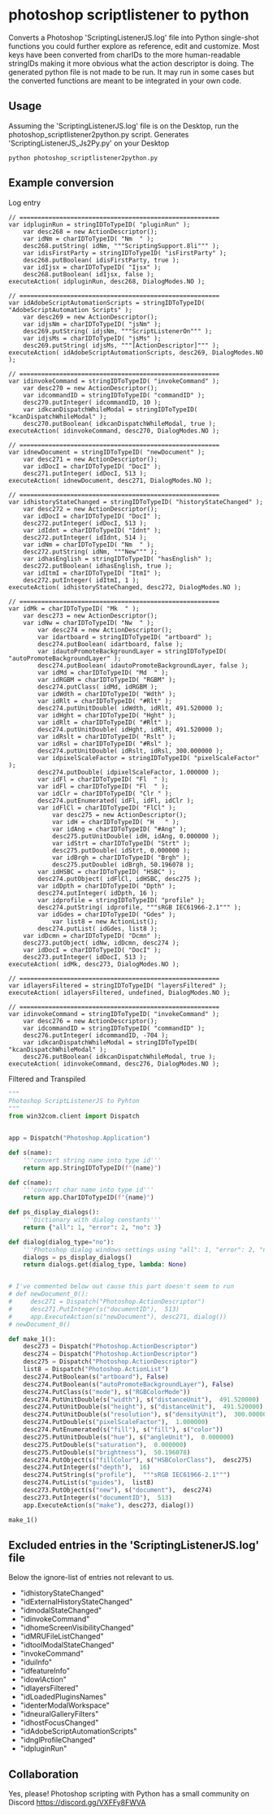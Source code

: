 # photoshop scriptlistener to python

Converts a Photoshop 'ScriptingListenerJS.log' file into Python single-shot functions you could further explore as reference, edit and customize.
Most keys have been converted from charIDs to the more human-readable stringIDs making it more obvious what the action descriptor is doing.
The generated python file is not made to be run. It may run in some cases but the converted functions are meant to be integrated in your own code.

## Usage

Assuming the 'ScriptingListenerJS.log' file is on the Desktop, run the photoshop_scriptlistener2python.py script. 
Generates 'ScriptingListenerJS_Js2Py.py' on your Desktop

```shell
python photoshop_scriptlistener2python.py
```

## Example conversion

Log entry
```log
// =======================================================
var idpluginRun = stringIDToTypeID( "pluginRun" );
    var desc268 = new ActionDescriptor();
    var idNm = charIDToTypeID( "Nm  " );
    desc268.putString( idNm, """ScriptingSupport.8li""" );
    var idisFirstParty = stringIDToTypeID( "isFirstParty" );
    desc268.putBoolean( idisFirstParty, true );
    var idIjsx = charIDToTypeID( "Ijsx" );
    desc268.putBoolean( idIjsx, false );
executeAction( idpluginRun, desc268, DialogModes.NO );

// =======================================================
var idAdobeScriptAutomationScripts = stringIDToTypeID( "AdobeScriptAutomation Scripts" );
    var desc269 = new ActionDescriptor();
    var idjsNm = charIDToTypeID( "jsNm" );
    desc269.putString( idjsNm, """ScriptListenerOn""" );
    var idjsMs = charIDToTypeID( "jsMs" );
    desc269.putString( idjsMs, """[ActionDescriptor]""" );
executeAction( idAdobeScriptAutomationScripts, desc269, DialogModes.NO );

// =======================================================
var idinvokeCommand = stringIDToTypeID( "invokeCommand" );
    var desc270 = new ActionDescriptor();
    var idcommandID = stringIDToTypeID( "commandID" );
    desc270.putInteger( idcommandID, 10 );
    var idkcanDispatchWhileModal = stringIDToTypeID( "kcanDispatchWhileModal" );
    desc270.putBoolean( idkcanDispatchWhileModal, true );
executeAction( idinvokeCommand, desc270, DialogModes.NO );

// =======================================================
var idnewDocument = stringIDToTypeID( "newDocument" );
    var desc271 = new ActionDescriptor();
    var idDocI = charIDToTypeID( "DocI" );
    desc271.putInteger( idDocI, 513 );
executeAction( idnewDocument, desc271, DialogModes.NO );

// =======================================================
var idhistoryStateChanged = stringIDToTypeID( "historyStateChanged" );
    var desc272 = new ActionDescriptor();
    var idDocI = charIDToTypeID( "DocI" );
    desc272.putInteger( idDocI, 513 );
    var idIdnt = charIDToTypeID( "Idnt" );
    desc272.putInteger( idIdnt, 514 );
    var idNm = charIDToTypeID( "Nm  " );
    desc272.putString( idNm, """New""" );
    var idhasEnglish = stringIDToTypeID( "hasEnglish" );
    desc272.putBoolean( idhasEnglish, true );
    var idItmI = charIDToTypeID( "ItmI" );
    desc272.putInteger( idItmI, 1 );
executeAction( idhistoryStateChanged, desc272, DialogModes.NO );

// =======================================================
var idMk = charIDToTypeID( "Mk  " );
    var desc273 = new ActionDescriptor();
    var idNw = charIDToTypeID( "Nw  " );
        var desc274 = new ActionDescriptor();
        var idartboard = stringIDToTypeID( "artboard" );
        desc274.putBoolean( idartboard, false );
        var idautoPromoteBackgroundLayer = stringIDToTypeID( "autoPromoteBackgroundLayer" );
        desc274.putBoolean( idautoPromoteBackgroundLayer, false );
        var idMd = charIDToTypeID( "Md  " );
        var idRGBM = charIDToTypeID( "RGBM" );
        desc274.putClass( idMd, idRGBM );
        var idWdth = charIDToTypeID( "Wdth" );
        var idRlt = charIDToTypeID( "#Rlt" );
        desc274.putUnitDouble( idWdth, idRlt, 491.520000 );
        var idHght = charIDToTypeID( "Hght" );
        var idRlt = charIDToTypeID( "#Rlt" );
        desc274.putUnitDouble( idHght, idRlt, 491.520000 );
        var idRslt = charIDToTypeID( "Rslt" );
        var idRsl = charIDToTypeID( "#Rsl" );
        desc274.putUnitDouble( idRslt, idRsl, 300.000000 );
        var idpixelScaleFactor = stringIDToTypeID( "pixelScaleFactor" );
        desc274.putDouble( idpixelScaleFactor, 1.000000 );
        var idFl = charIDToTypeID( "Fl  " );
        var idFl = charIDToTypeID( "Fl  " );
        var idClr = charIDToTypeID( "Clr " );
        desc274.putEnumerated( idFl, idFl, idClr );
        var idFlCl = charIDToTypeID( "FlCl" );
            var desc275 = new ActionDescriptor();
            var idH = charIDToTypeID( "H   " );
            var idAng = charIDToTypeID( "#Ang" );
            desc275.putUnitDouble( idH, idAng, 0.000000 );
            var idStrt = charIDToTypeID( "Strt" );
            desc275.putDouble( idStrt, 0.000000 );
            var idBrgh = charIDToTypeID( "Brgh" );
            desc275.putDouble( idBrgh, 50.196078 );
        var idHSBC = charIDToTypeID( "HSBC" );
        desc274.putObject( idFlCl, idHSBC, desc275 );
        var idDpth = charIDToTypeID( "Dpth" );
        desc274.putInteger( idDpth, 16 );
        var idprofile = stringIDToTypeID( "profile" );
        desc274.putString( idprofile, """sRGB IEC61966-2.1""" );
        var idGdes = charIDToTypeID( "Gdes" );
            var list8 = new ActionList();
        desc274.putList( idGdes, list8 );
    var idDcmn = charIDToTypeID( "Dcmn" );
    desc273.putObject( idNw, idDcmn, desc274 );
    var idDocI = charIDToTypeID( "DocI" );
    desc273.putInteger( idDocI, 513 );
executeAction( idMk, desc273, DialogModes.NO );

// =======================================================
var idlayersFiltered = stringIDToTypeID( "layersFiltered" );
executeAction( idlayersFiltered, undefined, DialogModes.NO );

// =======================================================
var idinvokeCommand = stringIDToTypeID( "invokeCommand" );
    var desc276 = new ActionDescriptor();
    var idcommandID = stringIDToTypeID( "commandID" );
    desc276.putInteger( idcommandID, -704 );
    var idkcanDispatchWhileModal = stringIDToTypeID( "kcanDispatchWhileModal" );
    desc276.putBoolean( idkcanDispatchWhileModal, true );
executeAction( idinvokeCommand, desc276, DialogModes.NO );

```

Filtered and Transpiled
```py
"""
Photoshop ScriptListenerJS to Pyhton
"""
from win32com.client import Dispatch


app = Dispatch("Photoshop.Application")

def s(name):
    '''convert string name into type id'''
    return app.StringIDToTypeID(f"{name}")

def c(name):
    '''convert char name into type id'''
    return app.CharIDToTypeID(f"{name}")

def ps_display_dialogs():
    '''Dictionary with dialog constants'''
    return {"all": 1, "error": 2, "no": 3}

def dialog(dialog_type="no"):
    '''Photoshop dialog windows settings using "all": 1, "error": 2, "no": 3'''
    dialogs = ps_display_dialogs()
    return dialogs.get(dialog_type, lambda: None)


# I've commented below out cause this part doesn't seem to run
# def newDocument_0():
#     desc271 = Dispatch("Photoshop.ActionDescriptor")
#     desc271.PutInteger(s("documentID"),  513)
#     app.ExecuteAction(s("newDocument"), desc271, dialog())
# newDocument_0()

def make_1():
    desc273 = Dispatch("Photoshop.ActionDescriptor")
    desc274 = Dispatch("Photoshop.ActionDescriptor")
    desc275 = Dispatch("Photoshop.ActionDescriptor")
    list8 = Dispatch("Photoshop.ActionList")
    desc274.PutBoolean(s("artboard"), False)
    desc274.PutBoolean(s("autoPromoteBackgroundLayer"), False)
    desc274.PutClass(s("mode"), s("RGBColorMode"))
    desc274.PutUnitDouble(s("width"), s("distanceUnit"),  491.520000)
    desc274.PutUnitDouble(s("height"), s("distanceUnit"),  491.520000)
    desc274.PutUnitDouble(s("resolution"), s("densityUnit"),  300.000000)
    desc274.PutDouble(s("pixelScaleFactor"),  1.000000)
    desc274.PutEnumerated(s("fill"), s("fill"), s("color"))
    desc275.PutUnitDouble(s("hue"), s("angleUnit"),  0.000000)
    desc275.PutDouble(s("saturation"),  0.000000)
    desc275.PutDouble(s("brightness"),  50.196078)
    desc274.PutObject(s("fillColor"), s("HSBColorClass"),  desc275)
    desc274.PutInteger(s("depth"),  16)
    desc274.PutString(s("profile"),  """sRGB IEC61966-2.1""")
    desc274.PutList(s("guides"),  list8)
    desc273.PutObject(s("new"), s("document"),  desc274)
    desc273.PutInteger(s("documentID"),  513)
    app.ExecuteAction(s("make"), desc273, dialog())

make_1()

```

## Excluded entries in the 'ScriptingListenerJS.log' file

Below the ignore-list of entries not relevant to us.

- "idhistoryStateChanged"
- "idExternalHistoryStateChanged"
- "idmodalStateChanged"
- "idinvokeCommand"
- "idhomeScreenVisibilityChanged"
- "idMRUFileListChanged"
- "idtoolModalStateChanged"
- "invokeCommand"
- "iduiInfo"
- "idfeatureInfo"
- "idowlAction"
- "idlayersFiltered"
- "idLoadedPluginsNames"
- "identerModalWorkspace"
- "idneuralGalleryFilters"
- "idhostFocusChanged"
- "idAdobeScriptAutomationScripts"
- "idnglProfileChanged"
- "idpluginRun"
 

## Collaboration 

Yes, please! Photoshop scripting with Python has a small community on Discord https://discord.gg/VXFFy8FWVA

